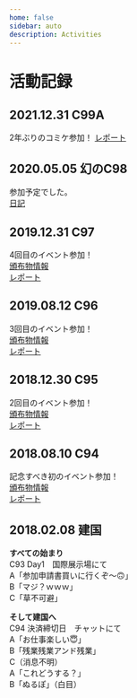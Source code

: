 ```yaml
---
home: false
sidebar: auto
description: Activities
---
```


# 活動記録

## 2021.12.31 C99A
2年ぶりのコミケ参加！
[レポート](https://blog.ebiiim.com/posts/c99-report/)

## 2020.05.05 幻のC98
参加予定でした。  
[日記](https://blog.ebiiim.com/posts/c98-diary/)

## 2019.12.31 C97
4回目のイベント参加！  
[頒布物情報](/archives/#_2019-12-04-c97参加します！)  
[レポート](https://blog.ebiiim.com/posts/c97-report/)

## 2019.08.12 C96
3回目のイベント参加！  
[頒布物情報](/archives/#_2019-06-08-c96参加します！)  
[レポート](https://blog.ebiiim.com/posts/c96-report/)

## 2018.12.30 C95
2回目のイベント参加！  
[頒布物情報](/archives/#_2018-11-03-c95参加します！)  
[レポート](https://blog.ebiiim.com/posts/c95-report/)

## 2018.08.10 C94
記念すべき初のイベント参加！  
[頒布物情報](/archives/#_2018-06-08-c94参加します！)  
[レポート](https://blog.ebiiim.com/posts/c94-report/)

## 2018.02.08 建国

**すべての始まり**  
C93 Day1　国際展示場にて  
A「参加申請書買いに行くぞ～🙃」  
B「マジ？ｗｗｗ」  
C「草不可避」  

**そして建国へ**  
C94 決済締切日　チャットにて  
A「お仕事楽しい😇」  
B「残業残業アンド残業」  
C（消息不明）  
A「これどうする？」  
B「ぬるぽ」（白目）

